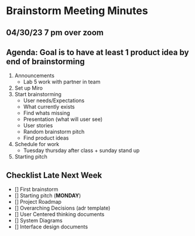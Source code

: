 # Brainstorm Meeting Minutes

## 04/30/23 7 pm over zoom

## Agenda: Goal is to have at least 1 product idea by end of brainstorming

1. Announcements
	- Lab 5 work with partner in team
2. Set up Miro
3. Start brainstorming
	- User needs/Expectations
	- What currently exists
	- Find whats missing
	- Presentation (what will user see)
	- User stories
	- Random brainstorm pitch
	- Find product ideas
4. Schedule for work
	- Tuesday thursday after class + sunday stand up
5. Starting pitch

## Checklist Late Next Week
- [] First brainstorm
- [] Starting pitch (__MONDAY__)
- [] Project Roadmap
- [] Overarching Decisions (adr template)
- [] User Centered thinking documents
- [] System Diagrams
- [] Interface design documents
